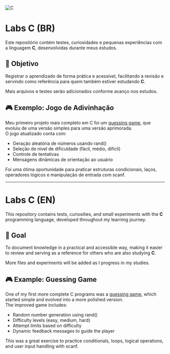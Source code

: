 ![C](https://img.shields.io/badge/C-00599C?style=for-the-badge&logo=c&logoColor=white)

# Labs C (BR)

Este repositório contém testes, curiosidades e pequenas experiências com a linguagem **C**, desenvolvidas durante meus estudos.

## 🧠 Objetivo

Registrar o aprendizado de forma prática e acessível, facilitando a revisão e servindo como referência para quem também estiver estudando **C**.

Mais arquivos e testes serão adicionados conforme avanço nos estudos.

## 🎮 Exemplo: Jogo de Adivinhação

Meu primeiro projeto mais completo em C foi um [guessing game](https://github.com/Guiliff/labs-c/blob/main/guessing_game.c), que evoluiu de uma versão simples para uma versão aprimorada.  
O jogo atualizado conta com:

- Geração aleatória de números usando rand()
- Seleção de nível de dificuldade (fácil, médio, difícil)
- Controle de tentativas
- Mensagens dinâmicas de orientação ao usuário

Foi uma ótima oportunidade para praticar estruturas condicionais, laços, operadores lógicos e manipulação de entrada com scanf.

---

# Labs C (EN)

This repository contains tests, curiosities, and small experiments with the **C** programming language, developed throughout my learning journey.

## 🧠 Goal

To document knowledge in a practical and accessible way, making it easier to review and serving as a reference for others who are also studying **C**.

More files and experiments will be added as I progress in my studies.

## 🎮 Example: Guessing Game

One of my first more complete C programs was a [guessing game](https://github.com/Guiliff/labs-c/blob/main/guessing_game.c), which started simple and evolved into a more polished version.  
The improved game includes:

- Random number generation using rand()
- Difficulty levels (easy, medium, hard)
- Attempt limits based on difficulty
- Dynamic feedback messages to guide the player

This was a great exercise to practice conditionals, loops, logical operations, and user input handling with scanf.
